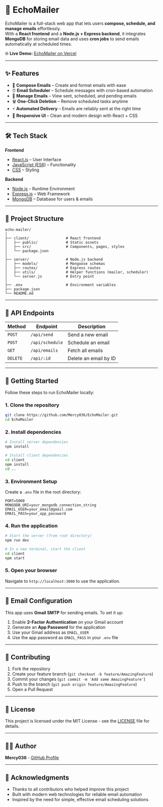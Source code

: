 # 📧 EchoMailer

EchoMailer is a full-stack web app that lets users **compose, schedule, and manage emails** effortlessly.  
With a **React frontend** and a **Node.js + Express backend**, it integrates **MongoDB** for storing email data and uses **cron jobs** to send emails automatically at scheduled times.  

🌐 **Live Demo:** [EchoMailer on Vercel](https://echo-mailer.vercel.app/)  

---

## ✨ Features

- 📝 **Compose Emails** – Create and format emails with ease  
- ⏰ **Email Scheduler** – Schedule messages with cron-based automation  
- 📂 **Manage Emails** – View sent, scheduled, and pending emails  
- 🗑️ **One-Click Deletion** – Remove scheduled tasks anytime  
- ⚡ **Automated Delivery** – Emails are reliably sent at the right time  
- 🎨 **Responsive UI** – Clean and modern design with React + CSS

---

## 🛠 Tech Stack

**Frontend**
- [React.js](https://reactjs.org/) – User Interface
- [JavaScript (ES6)](https://developer.mozilla.org/en-US/docs/Web/JavaScript) – Functionality  
- [CSS](https://developer.mozilla.org/en-US/docs/Web/CSS) – Styling  

**Backend**
- [Node.js](https://nodejs.org/) – Runtime Environment
- [Express.js](https://expressjs.com/) – Web Framework  
- [MongoDB](https://www.mongodb.com/) – Database for users & emails

---

## 📂 Project Structure

```
echo-mailer/
│
├── client/                 # React frontend
│   ├── public/             # Static assets
│   ├── src/                # Components, pages, styles
│   └── package.json
│
├── server/                 # Node.js backend
│   ├── models/             # Mongoose schemas
│   ├── routes/             # Express routes
│   ├── utils/              # Helper functions (mailer, scheduler)
│   └── server.js           # Entry point
│
├── .env                    # Environment variables
├── package.json
└── README.md
```

---

## 🔌 API Endpoints

| Method | Endpoint | Description |
|--------|----------|-------------|
| `POST` | `/api/send` | Send a new email |
| `POST` | `/api/schedule` | Schedule an email |
| `GET` | `/api/emails` | Fetch all emails |
| `DELETE` | `/api/:id` | Delete an email by ID |

---

## 🚀 Getting Started

Follow these steps to run EchoMailer locally:

### 1. Clone the repository
```bash
git clone https://github.com/Mercy036/EchoMailer.git
cd EchoMailer
```

### 2. Install dependencies
```bash
# Install server dependencies
npm install

# Install client dependencies
cd client
npm install
cd ..
```

### 3. Environment Setup
Create a `.env` file in the root directory:
```env
PORT=5000
MONGODB_URI=your_mongodb_connection_string
EMAIL_USER=your_email@gmail.com
EMAIL_PASS=your_app_password
```

### 4. Run the application
```bash
# Start the server (from root directory)
npm run dev

# In a new terminal, start the client
cd client
npm start
```

### 5. Open your browser
Navigate to `http://localhost:3000` to use the application.

---

## 📧 Email Configuration

This app uses **Gmail SMTP** for sending emails. To set it up:

1. Enable **2-Factor Authentication** on your Gmail account
2. Generate an **App Password** for the application
3. Use your Gmail address as `EMAIL_USER`
4. Use the app password as `EMAIL_PASS` in your `.env` file

---

## 🤝 Contributing

1. Fork the repository
2. Create your feature branch (`git checkout -b feature/AmazingFeature`)
3. Commit your changes (`git commit -m 'Add some AmazingFeature'`)
4. Push to the branch (`git push origin feature/AmazingFeature`)
5. Open a Pull Request

---

## 📄 License

This project is licensed under the MIT License - see the [LICENSE](LICENSE) file for details.

---

## 👨‍💻 Author

**Mercy036** - [GitHub Profile](https://github.com/Mercy036)

---

## 🙏 Acknowledgments

- Thanks to all contributors who helped improve this project
- Built with modern web technologies for reliable email automation
- Inspired by the need for simple, effective email scheduling solutions
